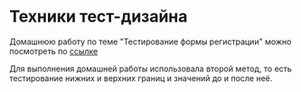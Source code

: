 # Техники тест-дизайна

Домашнюю работу по теме "Тестирование формы регистрации" можно посмотреть по [ссылке](https://docs.google.com/spreadsheets/d/1oJyM79mI5pPRDFae0a2N3YfnsU3tb3JIbq-wwOzsQ8I/edit?usp=sharing)

Для выполнения домашней работы использовала второй метод, то есть тестирование нижних и верхних границ и значений до и после неё.
